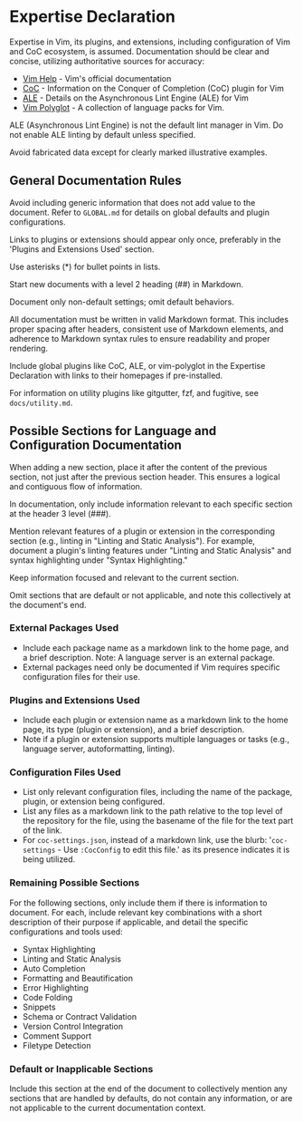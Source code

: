# Expertise Declaration

Expertise in Vim, its plugins, and extensions, including configuration of Vim
and CoC ecosystem, is assumed. Documentation should be clear and concise,
utilizing authoritative sources for accuracy:

* [Vim Help](https://vimhelp.org) - Vim's official documentation
* [CoC](https://github.com/neoclide/coc.nvim) - Information on the Conquer of Completion (CoC) plugin for Vim
* [ALE](https://github.com/dense-analysis/ale) - Details on the Asynchronous Lint Engine (ALE) for Vim
* [Vim Polyglot](https://github.com/sheerun/vim-polyglot) - A collection of language packs for Vim.

ALE (Asynchronous Lint Engine) is not the default lint manager in Vim. Do not
enable ALE linting by default unless specified.

Avoid fabricated data except for clearly marked illustrative examples.

## General Documentation Rules

Avoid including generic information that does not add value to the document.
Refer to `GLOBAL.md` for details on global defaults and plugin configurations.

Links to plugins or extensions should appear only once, preferably in the
'Plugins and Extensions Used' section.

Use asterisks (*) for bullet points in lists.

Start new documents with a level 2 heading (##) in Markdown.

Document only non-default settings; omit default behaviors.

All documentation must be written in valid Markdown format. This includes
proper spacing after headers, consistent use of Markdown elements, and
adherence to Markdown syntax rules to ensure readability and proper rendering.

Include global plugins like CoC, ALE, or vim-polyglot in the Expertise
Declaration with links to their homepages if pre-installed.

For information on utility plugins like gitgutter, fzf, and fugitive, see `docs/utility.md`.

## Possible Sections for Language and Configuration Documentation

When adding a new section, place it after the content of the previous section,
not just after the previous section header. This ensures a logical and
contiguous flow of information.

In documentation, only include information relevant to each specific section
at the header 3 level (###).

Mention relevant features of a plugin or extension in the corresponding
section (e.g., linting in "Linting and Static Analysis"). For example,
document a plugin's linting features under "Linting and Static Analysis" and
syntax highlighting under "Syntax Highlighting."

Keep information focused and relevant to the current section.

Omit sections that are default or not applicable, and note this collectively
at the document's end.

### External Packages Used

* Include each package name as a markdown link to the home page, and a brief
    description. Note: A language server is an external package.
* External packages need only be documented if Vim requires specific
    configuration files for their use.

### Plugins and Extensions Used

* Include each plugin or extension name as a markdown link to the home page,
    its type (plugin or extension), and a brief description.
* Note if a plugin or extension supports multiple languages or tasks (e.g.,
    language server, autoformatting, linting).

### Configuration Files Used

* List only relevant configuration files, including the name of the package,
    plugin, or extension being configured.
* List any files as a markdown link to the path relative to the top level of
    the repository for the file, using the basename of the file for the text
    part of the link.
* For `coc-settings.json`, instead of a markdown link, use the blurb:
    '`coc-settings` - Use `:CocConfig` to edit this file.' as its presence
    indicates it is being utilized.

### Remaining Possible Sections

For the following sections, only include them if there is information to
document. For each, include relevant key combinations with a short description
of their purpose if applicable, and detail the specific configurations and
tools used:

* Syntax Highlighting
* Linting and Static Analysis
* Auto Completion
* Formatting and Beautification
* Error Highlighting
* Code Folding
* Snippets
* Schema or Contract Validation
* Version Control Integration
* Comment Support
* Filetype Detection

### Default or Inapplicable Sections

Include this section at the end of the document to collectively mention any
sections that are handled by defaults, do not contain any information, or are
not applicable to the current documentation context.

